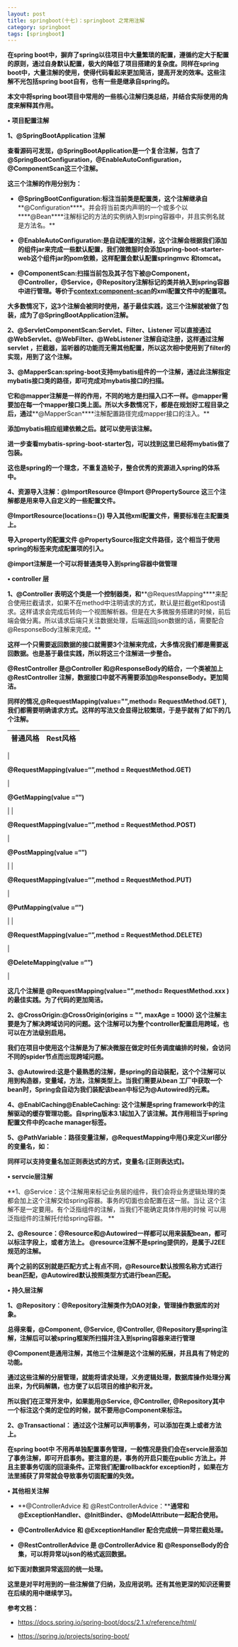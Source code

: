```yaml
---
layout: post
title: springboot(十七)：springboot 之常用注解
category: springboot
tags: [springboot]
---
```





**在spring boot中，摒弃了spring以往项目中大量繁琐的配置，遵循****约定大于配置****的原则，通过自身默认配置，极大的降低了项目搭建的复杂度。同样在spring boot中，大量注解的使用，使得代码看起来更加简洁，提高开发的效率。这些注解不光包括spring boot自有，也有一些是继承自spring的。**

**本文中将spring boot项目中常用的一些核心注解归类总结，并结合实际使用的角度来解释其作用。**

**• 项目配置注解**

**1、@SpringBootApplication 注解**

**查看源码可发现，@SpringBootApplication是一个复合注解，包含了@SpringBootConfiguration，@EnableAutoConfiguration，@ComponentScan这三个注解。**

**这三个注解的作用分别为：**

*   **@SpringBootConfiguration:标注当前类是配置类，这个注解继承自****@Configuration****。并会将当前类内声明的一个或多个以****@Bean****注解标记的方法的实例纳入到srping容器中，并且实例名就是方法名。**

*   **@EnableAutoConfiguration:是自动配置的注解，这个注解会根据我们添加的组件jar来完成一些默认配置，我们做微服时会添加spring-boot-starter-web这个组件jar的pom依赖，这样配置会默认配置springmvc 和tomcat。**

*   **@ComponentScan:扫描当前包及其子包下被@Component，@Controller，@Service，@Repository注解标记的类并纳入到spring容器中进行管理。等价于<context:component-scan>的xml配置文件中的配置项。**

**大多数情况下，这3个注解会被同时使用，基于最佳实践，这三个注解就被做了包装，成为了@SpringBootApplication注解。**

**2、@ServletComponentScan:Servlet、Filter、Listener 可以直接通过 @WebServlet、@WebFilter、@WebListener 注解自动注册，这样通过注解servlet ，拦截器，监听器的功能而无需其他配置，所以这次相中使用到了filter的实现，用到了这个注解。**

**3、@MapperScan:spring-boot支持mybatis组件的一个注解，通过此注解指定mybatis接口类的路径，即可完成对mybatis接口的扫描。**

**它和@mapper注解是一样的作用，不同的地方是扫描入口不一样。****@mapper****需要加在每一个mapper接口类上面。所以大多数情况下，都是在规划好工程目录之后，通过****@MapperScan****注解配置路径完成mapper接口的注入。**

**添加mybatis相应组建依赖之后。就可以使用该注解。**

**进一步查看mybatis-spring-boot-starter包，可以找到这里已经将mybatis做了包装。**

**这也是spring的一个理念，不重复造轮子，整合优秀的资源进入spring的体系中。**

**4、资源导入注解：@ImportResource @Import @PropertySource 这三个注解都是用来导入自定义的一些配置文件。**

**@ImportResource(locations={}) 导入其他xml配置文件，需要标准在主配置类上。**

**导入property的配置文件 @PropertySource指定文件路径，这个相当于使用spring的<importresource/>标签来完成配置项的引入。**

**@import注解是一个可以将普通类导入到spring容器中做管理**

**• controller 层**

**1、@Controller 表明这个类是一个控制器类，和****@RequestMapping****来配合使用拦截请求，如果不在method中注明请求的方式，默认是拦截get和post请求。这样请求会完成后转向一个视图解析器。但是在大多微服务搭建的时候，前后端会做分离。所以请求后端只关注数据处理，后端返回json数据的话，需要配合@ResponseBody注解来完成。**

**这样一个只需要返回数据的接口就需要3个注解来完成，大多情况我们都是需要返回数据。也是基于最佳实践，所以将这三个注解进一步整合。**

**@RestController 是@Controller 和@ResponseBody的结合，一个类被加上@RestController 注解，数据接口中就不再需要添加@ResponseBody。更加简洁。**

**同样的情况,@RequestMapping(value="",method= RequestMethod.GET ),我们都需要明确请求方式。这样的写法又会显得比较繁琐，于是乎就有了如下的几个注解。**

| **普通风格** | ****Rest风格**** |
| --- | --- |
| 

**@RequestMapping(value=“”,method = RequestMethod.GET)**

 | 

**@GetMapping(value =“”)**

 |
| 

**@RequestMapping(value=“”,method = RequestMethod.POST)**

 | 

**@PostMapping(value =“”)**

 |
| 

**@RequestMapping(value=“”,method = RequestMethod.PUT)**

 | 

**@PutMapping(value =“”)**

 |
| 

**@RequestMapping(value=“”,method = RequestMethod.DELETE)**

 | 

**@DeleteMapping(value =“”)**

 |

**这几个注解是 @RequestMapping(value="",method= RequestMethod.xxx )的最佳实践。为了代码的更加简洁。**

**2、@CrossOrigin:@CrossOrigin(origins = "", maxAge = 1000) 这个注解主要是为了解决跨域访问的问题。这个注解可以为整个controller配置启用跨域，也可以在方法级别启用。**

**我们在项目中使用这个注解是为了解决微服在做定时任务调度编排的时候，会访问不同的spider节点而出现跨域问题。**

**3、@Autowired:这是个最熟悉的注解，是spring的自动装配，这个个注解可以用到构造器，变量域，方法，注解类型上。当我们需要从bean 工厂中获取一个bean时，Spring会自动为我们装配该bean中标记为@Autowired的元素。**

**4、@EnablCaching@EnableCaching: 这个注解是spring framework中的注解驱动的缓存管理功能。自spring版本3.1起加入了该注解。其作用相当于spring配置文件中的cache manager标签。**

**5、@PathVariable：路径变量注解，@RequestMapping中用{}来定义url部分的变量名，如：**

**同样可以支持变量名加正则表达式的方式，变量名:[正则表达式]。**

**• servcie层注解**

**1、@Service：这个注解用来标记业务层的组件，我们会将业务逻辑处理的类都会加上这个注解交给spring容器。事务的切面也会配置在这一层。当让 这个注解不是一定要用。有个泛指组件的注解，当我们不能确定具体作用的时候 可以用泛指组件的注解托付给spring容器。 **

**2、@Resource：@Resource和@Autowired一样都可以用来装配bean，都可以标注字段上，或者方法上。 @resource注解不是spring提供的，是属于J2EE规范的注解。**

**两个之前的区别就是匹配方式上有点不同，@Resource默认按照名称方式进行bean匹配，@Autowired默认按照类型方式进行bean匹配。**

**• 持久层注解**

**1、@Repository：@Repository注解类作为DAO对象，管理操作数据库的对象。**

**总得来看，@Component, @Service, @Controller, @Repository是spring注解，注解后可以被spring框架所扫描并注入到spring容器来进行管理**

**@Component是通用注解，其他三个注解是这个注解的拓展，并且具有了特定的功能。**

**通过这些注解的分层管理，就能将请求处理，义务逻辑处理，数据库操作处理分离出来，为代码解耦，也方便了以后项目的维护和开发。**

**所以我们在正常开发中，如果能用@Service, @Controller, @Repository其中一个标注这个类的定位的时候，就不要用@Component来标注。**

**2、@Transactional： 通过这个注解可以声明事务，可以添加在类上或者方法上。**

**在spring boot中 不用再单独配置事务管理，一般情况是我们会在servcie层添加了事务注解，即可开启事务。要注意的是，事务的开启只能在public 方法上。并且主要事务切面的回滚条件。正常我们配置rollbackfor exception时 ，如果在方法里捕获了异常就会导致事务切面配置的失效。**

**• 其他相关注解**

*   **@ControllerAdvice 和 @RestControllerAdvice：****通常和@ExceptionHandler、@InitBinder、@ModelAttribute一起配合使用。**

*   **@ControllerAdvice 和 @ExceptionHandler 配合完成统一异常拦截处理。**

*   **@RestControllerAdvice 是 @ControllerAdvice 和 @ResponseBody的合集，可以将异常以json的格式返回数据。**

**如下面对数据异常返回的统一处理。**

**这里是对平时用到的一些注解做了归纳，及应用说明。还有其他更深的知识还需要在后续的用中继续学习。**

**参考文档：**

*   https://docs.spring.io/spring-boot/docs/2.1.x/reference/html/

*   https://spring.io/projects/spring-boot/





